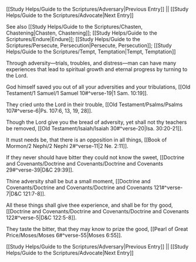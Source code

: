 [[Study Helps/Guide to the Scriptures/Adversary|Previous Entry]]  ||  [[Study Helps/Guide to the Scriptures/Advocate|Next Entry]]

 See also [[Study Helps/Guide to the Scriptures/Chasten, Chastening|Chasten, Chastening]]; [[Study Helps/Guide to the Scriptures/Endure|Endure]]; [[Study Helps/Guide to the Scriptures/Persecute, Persecution|Persecute, Persecution]]; [[Study Helps/Guide to the Scriptures/Tempt, Temptation|Tempt, Temptation]]

 Through adversity—trials, troubles, and distress—man can have many experiences that lead to spiritual growth and eternal progress by turning to the Lord.

 God himself saved you out of all your adversities and your tribulations, [[Old Testament/1 Samuel/1 Samuel 10#^verse-19|1 Sam. 10:19]].

 They cried unto the Lord in their trouble, [[Old Testament/Psalms/Psalms 107#^verse-6|Ps. 107:6, 13, 19, 28]].

 Though the Lord give you the bread of adversity, yet shall not thy teachers be removed, [[Old Testament/Isaiah/Isaiah 30#^verse-20|Isa. 30:20-21]].

 It must needs be, that there is an opposition in all things, [[Book of Mormon/2 Nephi/2 Nephi 2#^verse-11|2 Ne. 2:11]].

 If they never should have bitter they could not know the sweet, [[Doctrine and Covenants/Doctrine and Covenants/Doctrine and Covenants 29#^verse-39|D&C 29:39]].

 Thine adversity shall be but a small moment, [[Doctrine and Covenants/Doctrine and Covenants/Doctrine and Covenants 121#^verse-7|D&C 121:7-8]].

 All these things shall give thee experience, and shall be for thy good, [[Doctrine and Covenants/Doctrine and Covenants/Doctrine and Covenants 122#^verse-5|D&C 122:5-8]].

 They taste the bitter, that they may know to prize the good, [[Pearl of Great Price/Moses/Moses 6#^verse-55|Moses 6:55]].

[[Study Helps/Guide to the Scriptures/Adversary|Previous Entry]]  ||  [[Study Helps/Guide to the Scriptures/Advocate|Next Entry]]